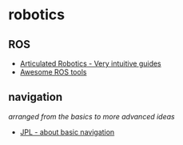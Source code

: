 # robotics

## ROS
- [Articulated Robotics - Very intuitive guides](https://articulatedrobotics.xyz/)
- [Awesome ROS tools](https://github.com/oleg-Shipitko/awesome-ros-tools)

## navigation
*arranged from the basics to more advanced ideas*
 - [JPL - about basic navigation ](https://www-robotics.jpl.nasa.gov/media/documents/03_urmson_navigation_aerospace.pdf)
